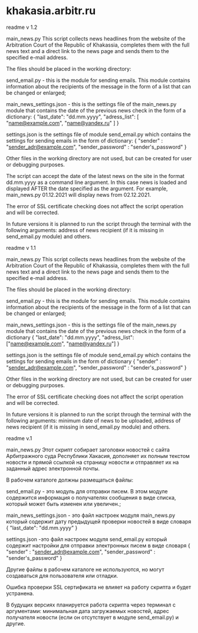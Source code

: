 # khakasia.arbitr.ru

readme v 1.2

main_news.py
This script collects news headlines from the website of the Arbitration Court of the Republic of Khakassia, 
completes them with the full news text and a direct link to the news page and sends them to the specified e-mail address.

The files should be placed in the working directory:

send_email.py - this is the module for sending emails. 
This module contains information about the recipients of the message in the form of a list that can be changed or enlarged;

main_news_settings.json - this is the settings file of the main_news.py module that contains the date of the previous news check in the form of a dictionary:
{
    "last_date": "dd.mm.yyyy",
    "adress_list": [
        "name@example.com", 
        "name@yandex.ru"
    ]
}

settings.json is the settings file of module send_email.py which contains the settings for sending emails in the form of dictionary:
{
    "sender" : "sender_adr@example.com", 
    "sender_password" : "sender's_password" 
}

Other files in the working directory are not used, but can be created for user or debugging purposes.

The script can accept the date of the latest news on the site in the format dd.mm.yyyy as a command line argument.
In this case news is loaded and displayed AFTER the date specified as the argument.
For example, main_news.py 01.12.2021 will display news from 02.12.2021.

The error of SSL certificate checking does not affect the script operation and will be corrected.

In future versions it is planned to run the script through the terminal with the following arguments:
address of news recipient (if it is missing in send_email.py module) and others.




readme v 1.1

main_news.py
This script collects news headlines from the website of the Arbitration Court of the Republic of Khakassia, 
completes them with the full news text and a direct link to the news page and sends them to the specified e-mail address.

The files should be placed in the working directory:

send_email.py - this is the module for sending emails. 
This module contains information about the recipients of the message in the form of a list that can be changed or enlarged;

main_news_settings.json - this is the settings file of the main_news.py module that contains the date of the previous news check in the form of a dictionary 
{
    "last_date": "dd.mm.yyyy",
    "adress_list": ["name@example.com", "name@yandex.ru"]
}

settings.json is the settings file of module send_email.py which contains the settings for sending emails in the form of dictionary
{
    "sender" : "sender_adr@example.com", 
    "sender_password" : "sender's_password" 
}

Other files in the working directory are not used, but can be created for user or debugging purposes.

The error of SSL certificate checking does not affect the script operation and will be corrected.

In future versions it is planned to run the script through the terminal with the following arguments:
minimum date of news to be uploaded, address of news recipient (if it is missing in send_email.py module) and others.




readme v.1

main_news.py
Этот скрипт собирает заголовки новостей с сайта Арбитражного суда Республики Хакасия, дополняет их полным текстом новости и прямой ссылкой на страницу новости и отправляет их на заданный адрес электронной почты.

В рабочем каталоге должны размещаться файлы:

send_email.py - это модуль для отправки писем. В этом модуле содержится информация о получателях сообщения в виде списка, который может быть изменен или увеличен.;

main_news_settings.json - это файл настроек модуля main_news.py который содержит дату предыдущей проверки новостей в виде словаря 
{
    "last_date": "dd.mm.yyyy"
}

settings.json -это файл настроек модуля send_email.py который содержит настройки для отправки электронных писем в виде словаря
{
    "sender" : "sender_adr@example.com", 
    "sender_password" : "sender's_password" 
}

Другие файлы в рабочем каталоге не используются, но могут создаваться для пользователя или отладки.

Ошибка проверки SSL сертификата не влияет на работу скрипта и будет устранена.

В будущих версиях планируется работа скрипта через терминал с аргументами: минимальная дата загружаемых новостей, адрес получателя новости (если он отсутствует в модуле send_email.py) и другие.
